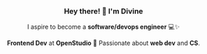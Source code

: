 <div align="center">
  <h3>Hey there! 🌟 I'm Divine</h3>
  <p>I aspire to become a <strong>software/devops engineer</strong> 💻✨</p>
  <p><strong>Frontend Dev</strong> at <strong>OpenStudio</strong> 🚀 Passionate about <strong>web dev</strong> and <strong>CS</strong>.</p>
</div>
